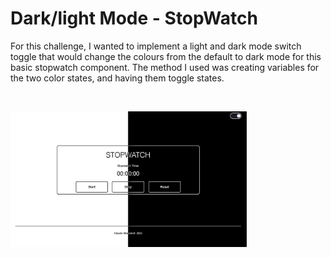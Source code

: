 # Dark/light Mode - StopWatch

<p>For this challenge, I wanted to implement a light and dark mode switch toggle that would change the colours from the default to dark mode for this basic stopwatch component. The method I used was creating variables for the two color states, and having them toggle states.</p>
<br>

<a href="https://dark-light-mode-stopwatch.netlify.app/"><img src="./images/dark-light-mode.png" style="width:75%;" /></a>

